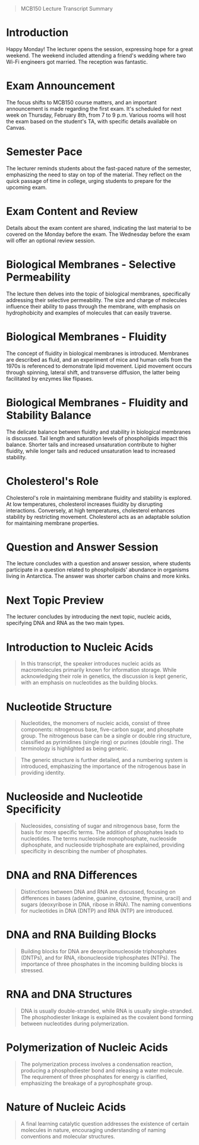 
> MCB150 Lecture Transcript Summary

# Introduction
Happy Monday! The lecturer opens the session, expressing hope for a great weekend. The weekend included attending a friend's wedding where two Wi-Fi engineers got married. The reception was fantastic.

# Exam Announcement
The focus shifts to MCB150 course matters, and an important announcement is made regarding the first exam. It's scheduled for next week on Thursday, February 8th, from 7 to 9 p.m. Various rooms will host the exam based on the student's TA, with specific details available on Canvas.

# Semester Pace
The lecturer reminds students about the fast-paced nature of the semester, emphasizing the need to stay on top of the material. They reflect on the quick passage of time in college, urging students to prepare for the upcoming exam.

# Exam Content and Review
Details about the exam content are shared, indicating the last material to be covered on the Monday before the exam. The Wednesday before the exam will offer an optional review session.

# Biological Membranes - Selective Permeability
The lecture then delves into the topic of biological membranes, specifically addressing their selective permeability. The size and charge of molecules influence their ability to pass through the membrane, with emphasis on hydrophobicity and examples of molecules that can easily traverse.

# Biological Membranes - Fluidity
The concept of fluidity in biological membranes is introduced. Membranes are described as fluid, and an experiment of mice and human cells from the 1970s is referenced to demonstrate lipid movement. Lipid movement occurs through spinning, lateral shift, and transverse diffusion, the latter being facilitated by enzymes like flipases.

# Biological Membranes - Fluidity and Stability Balance
The delicate balance between fluidity and stability in biological membranes is discussed. Tail length and saturation levels of phospholipids impact this balance. Shorter tails and increased unsaturation contribute to higher fluidity, while longer tails and reduced unsaturation lead to increased stability.

# Cholesterol's Role
Cholesterol's role in maintaining membrane fluidity and stability is explored. At low temperatures, cholesterol increases fluidity by disrupting interactions. Conversely, at high temperatures, cholesterol enhances stability by restricting movement. Cholesterol acts as an adaptable solution for maintaining membrane properties.

# Question and Answer Session
The lecture concludes with a question and answer session, where students participate in a question related to phospholipids' abundance in organisms living in Antarctica. The answer was shorter carbon chains and more kinks.

# Next Topic Preview
The lecturer concludes by introducing the next topic, nucleic acids, specifying DNA and RNA as the two main types.

# Introduction to Nucleic Acids

> In this transcript, the speaker introduces nucleic acids as macromolecules primarily known for information storage. While acknowledging their role in genetics, the discussion is kept generic, with an emphasis on nucleotides as the building blocks.

# Nucleotide Structure

> Nucleotides, the monomers of nucleic acids, consist of three components: nitrogenous base, five-carbon sugar, and phosphate group. The nitrogenous base can be a single or double ring structure, classified as pyrimidines (single ring) or purines (double ring). The terminology is highlighted as being generic.

> The generic structure is further detailed, and a numbering system is introduced, emphasizing the importance of the nitrogenous base in providing identity.

# Nucleoside and Nucleotide Specificity

> Nucleosides, consisting of sugar and nitrogenous base, form the basis for more specific terms. The addition of phosphates leads to nucleotides. The terms nucleoside monophosphate, nucleoside diphosphate, and nucleoside triphosphate are explained, providing specificity in describing the number of phosphates.

# DNA and RNA Differences

> Distinctions between DNA and RNA are discussed, focusing on differences in bases (adenine, guanine, cytosine, thymine, uracil) and sugars (deoxyribose in DNA, ribose in RNA). The naming conventions for nucleotides in DNA (DNTP) and RNA (NTP) are introduced.

# DNA and RNA Building Blocks

> Building blocks for DNA are deoxyribonucleoside triphosphates (DNTPs), and for RNA, ribonucleoside triphosphates (NTPs). The importance of three phosphates in the incoming building blocks is stressed.

# RNA and DNA Structures

> DNA is usually double-stranded, while RNA is usually single-stranded. The phosphodiester linkage is explained as the covalent bond forming between nucleotides during polymerization.

# Polymerization of Nucleic Acids

> The polymerization process involves a condensation reaction, producing a phosphodiester bond and releasing a water molecule. The requirement of three phosphates for energy is clarified, emphasizing the breakage of a pyrophosphate group.

# Nature of Nucleic Acids

> A final learning catalytic question addresses the existence of certain molecules in nature, encouraging understanding of naming conventions and molecular structures.


